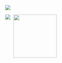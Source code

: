  <a href="https://sunguoqi.com/"> <img src="https://readme-typing-svg.herokuapp.com/?lines=console.log(%22Hello%2C%20World!%22);Hi I'm 01Vortex&center=true&size=27"></a>

<div style="display: flex; gap: 10px;">
  <img src="https://github-readme-stats.vercel.app/api/top-langs/?username=01Vortex&hide_title=true&hide_border=true&layout=compact&langs_count=6&text_color=000&icon_color=fff&bg_color=0,52fa5a,4dfcff,c64dff&theme=graywhite" />
  
  <img height="137px" src="https://github-readme-stats.vercel.app/api?username=01Vortex&hide_title=true&hide_border=true&show_icons=true&line_height=21&text_color=000&icon_color=000&bg_color=0,ea6161,ffc64d,fffc4d,52fa5a&theme=graywhite" />
</div>
